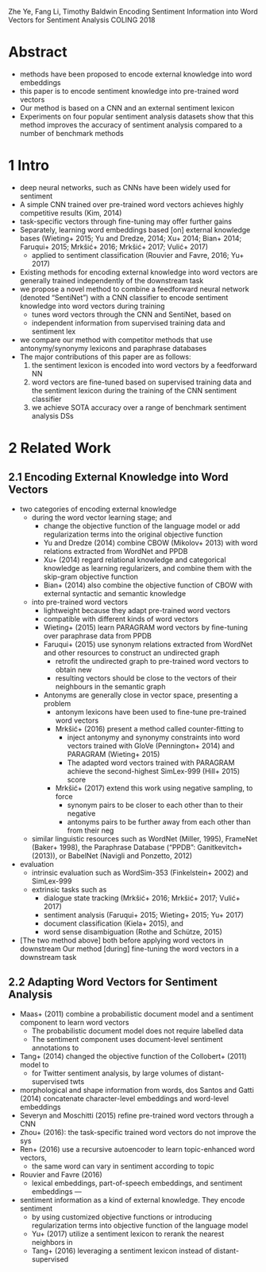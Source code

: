 Zhe Ye, Fang Li, Timothy Baldwin
Encoding Sentiment Information into Word Vectors for Sentiment Analysis
COLING 2018

# Abstract

* methods have been proposed to encode external knowledge into word embeddings
* this paper is to encode sentiment knowledge into pre-trained word vectors
* Our method is based on a CNN and an external sentiment lexicon
* Experiments on four popular sentiment analysis datasets show that
  this method improves the accuracy of sentiment analysis
  compared to a number of benchmark methods

# 1 Intro

* deep neural networks, such as CNNs have been widely used for sentiment
* A simple CNN trained over pre-trained word vectors
  achieves highly competitive results (Kim, 2014)
* task-specific vectors through fine-tuning may offer further gains
* Separately, learning word embeddings based [on] external knowledge bases
  (Wieting+ 2015; Yu and Dredze, 2014; Xu+ 2014; Bian+ 2014;
  Faruqui+ 2015; Mrkšić+ 2016; Mrkšić+ 2017; Vulić+ 2017)
  * applied to sentiment classification (Rouvier and Favre, 2016; Yu+ 2017)
* Existing methods for encoding external knowledge into word vectors are
  generally trained independently of the downstream task
* we propose a novel method to combine
  a feedforward neural network (denoted “SentiNet”) with a CNN classifier
  to encode sentiment knowledge into word vectors during training
  * tunes word vectors through the CNN and SentiNet, based on
  * independent information from supervised training data and sentiment lex
* we compare our method with competitor methods that use
  antonymy/synonymy lexicons and paraphrase databases
* The major contributions of this paper are as follows:
  1. the sentiment lexicon is encoded into word vectors by a feedforward NN
  1. word vectors are fine-tuned based on supervised training data and the
    sentiment lexicon during the training of the CNN sentiment classifier
  1. we achieve SOTA accuracy over a range of benchmark sentiment analysis DSs

# 2 Related Work

## 2.1 Encoding External Knowledge into Word Vectors

* two categories of encoding external knowledge
  * during the word vector learning stage; and
    * change the objective function of the language model
      or add regularization terms into the original objective function
    * Yu and Dredze (2014) combine CBOW (Mikolov+ 2013) with word relations
      extracted from WordNet and PPDB
    * Xu+ (2014) regard relational knowledge and categorical knowledge as
      learning regularizers, and combine them with the skip-gram objective
      function
    * Bian+ (2014) also combine the objective function of CBOW with external
      syntactic and semantic knowledge
  * into pre-trained word vectors
    * lightweight because they adapt pre-trained word vectors
    * compatible with different kinds of word vectors
    * Wieting+ (2015) learn PARAGRAM word vectors by fine-tuning over
      paraphrase data from PPDB
    * Faruqui+ (2015) use synonym relations extracted from WordNet and other
      resources to construct an undirected graph
      * retrofit the undirected graph to pre-trained word vectors to obtain new
      * resulting vectors should be close to the vectors of their neighbours in
        the semantic graph
    * Antonyms are generally close in vector space, presenting a problem
      * antonym lexicons have been used to fine-tune pre-trained word vectors
      * Mrkšić+ (2016) present a method called counter-fitting to 
        * inject antonymy and synonymy constraints into word vectors trained
          with GloVe (Pennington+ 2014) and PARAGRAM (Wieting+ 2015) 
        * The adapted word vectors trained with PARAGRAM achieve the
          second-highest SimLex-999 (Hill+ 2015) score
      * Mrkšić+ (2017) extend this work using negative sampling, to force
        * synonym pairs to be closer to each other than to their negative
        * antonyms pairs to be further away from each other than from their neg
  * similar linguistic resources such as WordNet (Miller, 1995), FrameNet
    (Baker+ 1998), the Paraphrase Database (“PPDB”: Ganitkevitch+ (2013)), or
    BabelNet (Navigli and Ponzetto, 2012)
* evaluation
  * intrinsic evaluation such as WordSim-353 (Finkelstein+ 2002) and SimLex-999
  * extrinsic tasks such as
    * dialogue state tracking (Mrkšić+ 2016; Mrkšić+ 2017; Vulić+ 2017)
    * sentiment analysis (Faruqui+ 2015; Wieting+ 2015; Yu+ 2017)
    * document classification (Kiela+ 2015), and
    * word sense disambiguation (Rothe and Schütze, 2015)
* [The two method above] both before applying word vectors in downstream
  Our method [during] fine-tuning the word vectors in a downstream task

## 2.2 Adapting Word Vectors for Sentiment Analysis

* Maas+ (2011) combine a probabilistic document model and a sentiment
  component to learn word vectors
  * The probabilistic document model does not require labelled data
  * The sentiment component uses document-level sentiment annotations to
* Tang+ (2014) changed the objective function of the Collobert+ (2011) model to
  * for Twitter sentiment analysis, by large volumes of distant-supervised twts
* morphological and shape information from words, dos Santos and Gatti (2014)
  concatenate character-level embeddings and word-level embeddings
* Severyn and Moschitti (2015) refine pre-trained word vectors through a CNN
* Zhou+ (2016): the task-specific trained word vectors do not improve the sys
* Ren+ (2016) use a recursive autoencoder to learn topic-enhanced word vectors,
  * the same word can vary in sentiment according to topic
* Rouvier and Favre (2016)
  * lexical embeddings, part-of-speech embeddings, and sentiment embeddings —
* sentiment information as a kind of external knowledge.  They encode sentiment
  * by using customized objective functions or introducing regularization terms
    into objective function of the language model
  * Yu+ (2017) utilize a sentiment lexicon to rerank the nearest neighbors in
  * Tang+ (2016) leveraging a sentiment lexicon instead of distant-supervised
